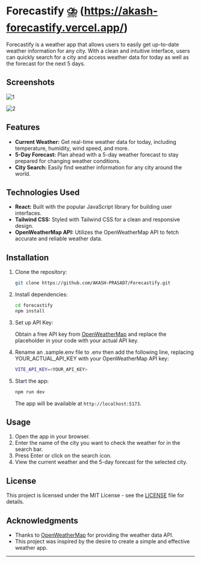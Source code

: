 # Forecastify ⛈️ (https://akash-forecastify.vercel.app/)

Forecastify is a weather app that allows users to easily get up-to-date weather information for any city. With a clean and intuitive interface, users can quickly search for a city and access weather data for today as well as the forecast for the next 5 days.

## Screenshots

![1](https://github.com/AKASH-PRASAD7/Forecastify/assets/110546856/43e281bc-978b-4a4a-b20d-a8b341ca3b34)

![2](https://github.com/AKASH-PRASAD7/Forecastify/assets/110546856/12c3742e-cabc-4393-8d3d-02b97f20a564)

## Features

- **Current Weather:** Get real-time weather data for today, including temperature, humidity, wind speed, and more.
- **5-Day Forecast:** Plan ahead with a 5-day weather forecast to stay prepared for changing weather conditions.
- **City Search:** Easily find weather information for any city around the world.

## Technologies Used

- **React:** Built with the popular JavaScript library for building user interfaces.
- **Tailwind CSS:** Styled with Tailwind CSS for a clean and responsive design.
- **OpenWeatherMap API:** Utilizes the OpenWeatherMap API to fetch accurate and reliable weather data.

## Installation

1. Clone the repository:

   ```bash
   git clone https://github.com/AKASH-PRASAD7/Forecastify.git
   ```

2. Install dependencies:

   ```bash
   cd forecastify
   npm install
   ```

3. Set up API Key:

   Obtain a free API key from [OpenWeatherMap](https://openweathermap.org/api) and replace the placeholder in your code with your actual API key.

4. Rename an .sample.env file to .env then
   add the following line, replacing YOUR_ACTUAL_API_KEY with your OpenWeatherMap API key:

   ```bash
   VITE_API_KEY=<YOUR_API_KEY>
   ```

5. Start the app:

   ```bash
   npm run dev
   ```

   The app will be available at `http://localhost:5173`.

## Usage

1. Open the app in your browser.
2. Enter the name of the city you want to check the weather for in the search bar.
3. Press Enter or click on the search icon.
4. View the current weather and the 5-day forecast for the selected city.

## License

This project is licensed under the MIT License - see the [LICENSE](LICENSE) file for details.

## Acknowledgments

- Thanks to [OpenWeatherMap](https://openweathermap.org/) for providing the weather data API.
- This project was inspired by the desire to create a simple and effective weather app.

---
